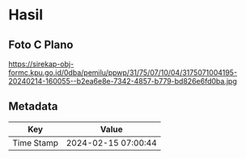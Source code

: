 # Hasil

## Foto C Plano

https://sirekap-obj-formc.kpu.go.id/0dba/pemilu/ppwp/31/75/07/10/04/3175071004195-20240214-160055--b2ea6e8e-7342-4857-b779-bd826e6fd0ba.jpg


## Metadata

| Key        | Value               |
| ---------- | ------------------- |
| Time Stamp | 2024-02-15 07:00:44 |



